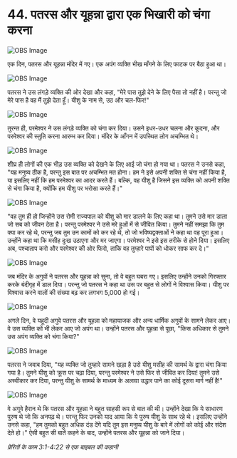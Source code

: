 # 44. पतरस और यूहन्ना द्वारा एक भिखारी को चंगा करना

![OBS Image](https://cdn.door43.org/obs/jpg/360px/obs-en-44-01.jpg)

एक दिन, पतरस और यूहन्ना मंदिर में गए। एक अपंग व्यक्ति भीख माँगने के लिए फाटक पर बैठा हुआ था।

![OBS Image](https://cdn.door43.org/obs/jpg/360px/obs-en-44-02.jpg)

पतरस ने उस लंगड़े व्यक्ति की ओर देखा और कहा, "मेरे पास तुझे देने के लिए पैसा तो नहीं है। परन्तु जो मेरे पास है वह मैं तुझे देता हूँ। यीशु के नाम से, उठ और चल-फिर!"

![OBS Image](https://cdn.door43.org/obs/jpg/360px/obs-en-44-03.jpg)

तुरन्त ही, परमेश्वर ने उस लंगड़े व्यक्ति को चंगा कर दिया। उसने इधर-उधर चलना और कूदना, और परमेश्वर की स्तुति करना आरम्भ कर दिया। मंदिर के आँगन में उपस्थित लोग अचम्भित थे।

![OBS Image](https://cdn.door43.org/obs/jpg/360px/obs-en-44-04.jpg)

शीघ्र ही लोगों की एक भीड़ उस व्यक्ति को देखने के लिए आई जो चंगा हो गया था। पतरस ने उनसे कहा, "यह मनुष्य ठीक है, परन्तु इस बात पर अचम्भित मत होना। हम ने इसे अपनी शक्ति से चंगा नहीं किया है, या इसलिए नहीं कि हम परमेश्वर का आदर करते हैं। बल्कि, वह यीशु है जिसने इस व्यक्ति को अपनी शक्ति से चंगा किया है, क्योंकि हम यीशु पर भरोसा करते हैं।"

![OBS Image](https://cdn.door43.org/obs/jpg/360px/obs-en-44-05.jpg)

"वह तुम ही हो जिन्होंने उस रोमी राज्यपाल को यीशु को मार डालने के लिए कहा था। तुमने उसे मार डाला जो सब को जीवन देता है। परन्तु परमेश्वर ने उसे मरे हुओं में से जीवित किया। तुमने नहीं समझा कि तुम क्या कर रहे थे, परन्तु जब तुम उन कामों को कर रहे थे, तो जो भविष्यद्वक्ताओं ने कहा था वह पूरा हुआ। उन्होंने कहा था कि मसीह दुःख उठाएगा और मर जाएगा। परमेश्वर ने इसे इस तरीके से होने दिया। इसलिए अब, पश्चाताप करो और परमेश्वर की ओर फिरो, ताकि वह तुम्हारे पापों को धोकर साफ कर दे।"

![OBS Image](https://cdn.door43.org/obs/jpg/360px/obs-en-44-06.jpg)

जब मंदिर के अगुवों ने पतरस और यूहन्ना को सुना, तो वे बहुत घबरा गए। इसलिए उन्होंने उनको गिरफ्तार करके बंदीगृह में डाल दिया। परन्तु जो पतरस ने कहा था उस पर बहुत से लोगों ने विश्वास किया। यीशु पर विश्वास करने वालों की संख्या बढ़ कर लगभग 5,000 हो गई।

![OBS Image](https://cdn.door43.org/obs/jpg/360px/obs-en-44-07.jpg)

अगले दिन, वे यहूदी अगुवे पतरस और यूहन्ना को महायाजक और अन्य धार्मिक अगुवों के सामने लेकर आए। वे उस व्यक्ति को भी लेकर आए जो अपंग था। उन्होंने पतरस और यूहन्ना से पूछा, "किस अधिकार से तुमने उस अपंग व्यक्ति को चंगा किया?"

![OBS Image](https://cdn.door43.org/obs/jpg/360px/obs-en-44-08.jpg)

पतरस ने जवाब दिया, "यह व्यक्ति जो तुम्हारे सामने खड़ा है उसे यीशु मसीह की सामर्थ के द्वारा चंगा किया गया है। तुमने यीशु को क्रूस पर चढ़ा दिया, परन्तु परमेश्वर ने उसे फिर से जीवित कर दिया! तुमने उसे अस्वीकार कर दिया, परन्तु यीशु के सामर्थ के माध्यम के अलावा उद्धार पाने का कोई दूसरा मार्ग नहीं है!"

![OBS Image](https://cdn.door43.org/obs/jpg/360px/obs-en-44-09.jpg)

वे अगुवे हैरान थे कि पतरस और यूहन्ना ने बहुत साहसी रूप से बात की थी। उन्होंने देखा कि ये साधारण पुरुष थे जो कि अनपढ़ थे। परन्तु फिर उनको याद आया कि ये पुरुष यीशु के साथ रहे थे। इसलिए उन्होंने उनसे कहा, "हम तुमको बहुत अधिक दंड देंगे यदि तुम इस मनुष्य यीशु के बारे में लोगों को कोई और संदेश देते हो।" ऐसी बहुत सी बातें कहने के बाद, उन्होंने पतरस और यूहन्ना को जाने दिया।

_प्रेरितों के काम 3:1-4:22 से एक बाइबल की कहानी_
